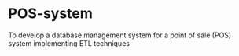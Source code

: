 # POS-system
To develop a database management system for a point of sale (POS) system implementing ETL techniques
